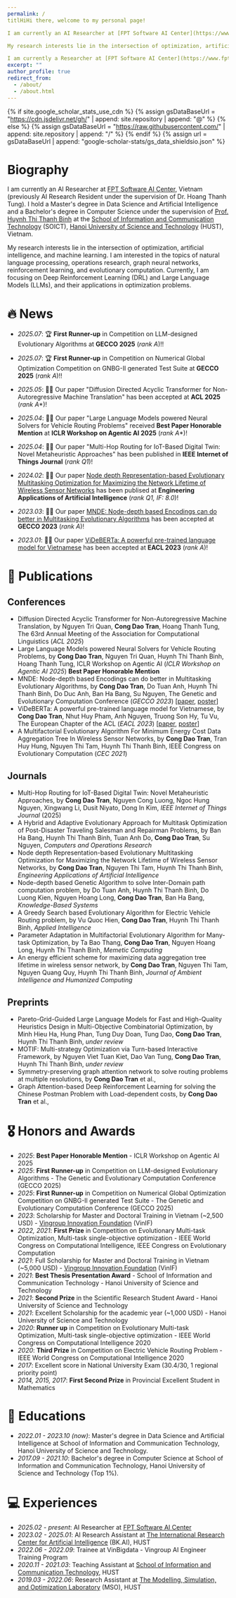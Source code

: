 ```yaml
---
permalink: /
titlHiHi there, welcome to my personal page! 

I am currently an AI Researcher at [FPT Software AI Center](https://www.fpt-aicenter.com/), Vietnam (previously AI Research Resident under the supervision of Dr. Hoang Thanh Tung). I hold a Master's degree in Data Science and Artificial Intelligence and a Bachelor's degree in Computer Science under the supervision of [Prof. Huynh Thi Thanh Binh](https://users.soict.hust.edu.vn/binhht/) at the [School of Information and Communication Technology](https://soict.hust.edu.vn/en/) (SOICT), [Hanoi University of Science and Technology](https://hust.edu.vn/en/) (HUST), Vietnam. 

My research interests lie in the intersection of optimization, artificial intelligence, and machine learning. I am interested in the topics of natural language processing, operations research, graph neural networks, reinforcement learning, and evolutionary computation. Currently, I am focusing on Large Language Models (LLMs), Deep Reinforcement Learning (DRL), and their applications in optimization problems.ere, welcome to my personal page! 

I am currently a Researcher at [FPT Software AI Center](https://www.fpt-aicenter.com/), Vietnam. I hold a Master's degree in Data Science and Artificial Intelligence and a Bachelor's degree in Computer Science under the supervision of [Prof. Huynh Thi Thanh Binh](https://users.soict.hust.edu.vn/binhht/) at the [School of Information and Communication Technology](https://soict.hust.edu.vn/en/) (SOICT), [Hanoi University of Science and Technology](https://hust.edu.vn/en/) (HUST), Vietnam. My research interests include natural language processing, operations research, graph neural networks, reinforcement learning, and evolutionary computation.""
excerpt: ""
author_profile: true
redirect_from: 
  - /about/
  - /about.html
---
```


{% if site.google_scholar_stats_use_cdn %}
{% assign gsDataBaseUrl = "https://cdn.jsdelivr.net/gh/" | append: site.repository | append: "@" %}
{% else %}
{% assign gsDataBaseUrl = "https://raw.githubusercontent.com/" | append: site.repository | append: "/" %}
{% endif %}
{% assign url = gsDataBaseUrl | append: "google-scholar-stats/gs_data_shieldsio.json" %}

<span class='anchor' id='about-me'></span>

# Biography

I am currently an AI Researcher at [FPT Software AI Center](https://www.fpt-aicenter.com/), Vietnam (previously AI Research Resident under the supervision of Dr. Hoang Thanh Tung). I hold a Master's degree in Data Science and Artificial Intelligence and a Bachelor's degree in Computer Science under the supervision of [Prof. Huynh Thi Thanh Binh](https://users.soict.hust.edu.vn/binhht/) at the [School of Information and Communication Technology](https://soict.hust.edu.vn/en/) (SOICT), [Hanoi University of Science and Technology](https://hust.edu.vn/en/) (HUST), Vietnam. 

My research interests lie in the intersection of optimization, artificial intelligence, and machine learning. I am interested in the topics of natural language processing, operations research, graph neural networks, reinforcement learning, and evolutionary computation. Currently, I am focusing on Deep Reinforcement Learning (DRL) and Large Language Models (LLMs), and their applications in optimization problems.



# 🔥 News
- *2025.07*: 🏆 **First Runner-up** in Competition on LLM-designed Evolutionary Algorithms at **GECCO 2025** (*rank A*)!!
- *2025.07*: 🏆 **First Runner-up** in Competition on Numerical Global Optimization Competition on GNBG-Il generated Test Suite at **GECCO 2025** (*rank A*)!!
- *2025.05*: 🎉🎉 Our paper "Diffusion Directed Acyclic Transformer for Non-Autoregressive Machine Translation" has been accepted at **ACL 2025** (*rank A**)!
- *2025.04*: 🎉🎉 Our paper "Large Language Models powered Neural Solvers for Vehicle Routing Problems" received **Best Paper Honorable Mention** at **ICLR Workshop on Agentic AI 2025** (*rank A**)!

- *2025.04*: 🎉🎉 Our paper "Multi-Hop Routing for IoT-Based Digital Twin: Novel Metaheuristic Approaches" has been published in **IEEE Internet of Things Journal** (*rank Q1*)!
- *2024.02*: 🎉🎉 Our paper [Node depth Representation-based Evolutionary Multitasking Optimization for Maximizing the Network Lifetime of Wireless Sensor Networks](https://www.sciencedirect.com/science/article/abs/pii/S0952197623016470) has been publised at  **Engineering Applications of Artificial Intelligence** (*rank Q1, IF: 8.0*)!
- *2023.03*: 🎉🎉 Our paper [MNDE: Node-depth based Encodings can do better in Multitasking Evolutionary Algorithms](https://dl.acm.org/doi/abs/10.1145/3583133.3590717) has been accepted at **GECCO 2023** (*rank A*)!
- *2023.01*: 🎉🎉 Our paper [ViDeBERTa: A powerful pre-trained language model for Vietnamese](https://arxiv.org/abs/2301.10439) has been accepted at **EACL 2023** (*rank A*)!

<!-- <details>
  <summary>Old news</summary>

  <div markdown="1">
  - *2022.10*:
  </div>

</details> -->

# 📝 Publications 

<!-- <div class='paper-box'><div class='paper-box-image'><div><div class="badge">Applied Intelligence</div></div></div>
<div class='paper-box-text' markdown="1">

[A greedy search based evolutionary algorithm for electric vehicle routing problem](https://link.springer.com/article/10.1007/s10489-022-03555-8)

Vu Quoc Hien, **Cong Dao Tran**, Huynh Thi Thanh Binh

</div>
</div> -->

## Conferences
- Diffusion Directed Acyclic Transformer for Non-Autoregressive Machine Translation, by Nguyen Tri Quan, **Cong Dao Tran**, Hoang Thanh Tung, The 63rd Annual Meeting of the Association for Computational Linguistics (*ACL 2025*)
- Large Language Models powered Neural Solvers for Vehicle Routing Problems, by **Cong Dao Tran**, Nguyen Tri Quan, Huynh Thi Thanh Binh, Hoang Thanh Tung, ICLR Workshop on Agentic AI (*ICLR Workshop on Agentic AI 2025*) **Best Paper Honorable Mention**
- MNDE: Node-depth based Encodings can do better in Multitasking Evolutionary Algorithms, by **Cong Dao Tran**, Do Tuan Anh, Huynh Thi Thanh Binh, Do Duc Anh, Ban Ha Bang, Su Nguyen, The Genetic and Evolutionary Computation Conference (*GECCO 2023*)  [[paper](https://www.researchgate.net/publication/370155027_MNDE_Node-depth_encoding_can_do_better_in_evolutionary_multitask_algorithms_GECCO-2023), [poster](https://drive.google.com/file/d/14BamDd35iQk_-uKrQvikykohMcElUXus/view?usp=sharing)] 
- ViDeBERTa: A powerful pre-trained language model for Vietnamese, by **Cong Dao Tran**, Nhut Huy Pham, Anh Nguyen, Truong Son Hy, Tu Vu, The European Chapter of the ACL (*EACL 2023*) [[paper](https://arxiv.org/abs/2301.10439), [poster](https://drive.google.com/file/d/1DSQhg3z7FDxGsjAONhBpWMIU8_xLT1o5/view?usp=sharing)]
- A Multifactorial Evolutionary Algorithm For Minimum Energy Cost Data Aggregation Tree In Wireless
Sensor Networks, by **Cong Dao Tran**, Tran Huy Hung, Nguyen Thi Tam, Huynh Thi Thanh Binh, IEEE Congress on Evolutionary Computation (*CEC 2021*)

## Journals
- Multi-Hop Routing for IoT-Based Digital Twin: Novel Metaheuristic Approaches, by **Cong Dao Tran**, Nguyen Cong Luong, Ngoc Hung Nguyen, Xingwang Li, Dusit Niyato, Dong In Kim, *IEEE Internet of Things Journal* (2025)
- A Hybrid and Adaptive Evolutionary Approach for Multitask Optimization of Post-Disaster Traveling Salesman and Repairman Problems, by Ban Ha Bang, Huynh Thi Thanh Binh, Tuan Anh Do, **Cong Dao Tran**, Su Nguyen, *Computers and Operations Research*
- Node depth Representation-based Evolutionary Multitasking Optimization for Maximizing the Network Lifetime of Wireless Sensor Networks, by **Cong Dao Tran**, Nguyen Thi Tam, Huynh Thi Thanh Binh, *Engineering Applications of Artificial Intelligence*
- Node-depth based Genetic Algorithm to solve Inter-Domain path computation problem, by Do Tuan Anh, Huynh Thi Thanh Binh, Do Luong Kien, Nguyen Hoang Long, **Cong Dao Tran**, Ban Ha Bang, *Knowledge-Based Systems* 
- A Greedy Search based Evolutionary Algorithm for Electric Vehicle Routing problem, by Vu Quoc Hien, **Cong Dao Tran**, Huynh Thi Thanh Binh, *Applied Intelligence*
- Parameter Adaptation in Multifactorial Evolutionary Algorithm for Many-task Optimization, by Ta Bao
Thang, **Cong Dao Tran**, Nguyen Hoang Long, Huynh Thi Thanh Binh, *Memetic Computing*
- An energy efficient scheme for maximizing data aggregation tree lifetime in wireless sensor network, by **Cong Dao Tran**, Nguyen Thi Tam, Nguyen Quang Quy, Huynh Thi Thanh Binh, *Journal of Ambient Intelligence and Humanized Computing*

## Preprints
- Pareto-Grid-Guided Large Language Models for Fast and High-Quality Heuristics Design in Multi-Objective Combinatorial Optimization, by Minh Hieu Ha, Hung Phan, Tung Duy Doan, Tung Dao, **Cong Dao Tran**, Huynh Thi Thanh Binh, *under review*
- MOTIF: Multi-strategy Optimization via Turn-based Interactive Framework, by Nguyen Viet Tuan Kiet, Dao Van Tung, **Cong Dao Tran**, Huynh Thi Thanh Binh, *under review* 
- Symmetry-preserving graph attention network to solve routing problems at multiple resolutions, by **Cong Dao Tran** et al.,
- Graph Attention-based Deep Reinforcement Learning for solving the Chinese Postman Problem with Load-dependent costs, by **Cong Dao Tran** et al.,

# 🎖 Honors and Awards
- *2025*: **Best Paper Honorable Mention** - ICLR Workshop on Agentic AI 2025
- *2025*: **First Runner-up** in Competition on LLM-designed Evolutionary Algorithms - The Genetic and Evolutionary Computation Conference (GECCO 2025)
- *2025*: **First Runner-up** in Competition on Numerical Global Optimization Competition on GNBG-Il generated Test Suite - The Genetic and Evolutionary Computation Conference (GECCO 2025)
- *2023*: Scholarship for Master and Doctoral Training in Vietnam (~2,500 USD) - [Vingroup Innovation Foundation](https://vinif.org/en/) (VinIF)
- *2022, 2021*: **First Prize** in Competition on Evolutionary Multi-task Optimization, Multi-task single-objective optimization - IEEE World Congress on Computational Intelligence, IEEE Congress on Evolutionary Computation
- *2021*: Full Scholarship for Master and Doctoral Training in Vietnam (~5,000 USD) - [Vingroup Innovation Foundation](https://vinif.org/en/) (VinIF)
- *2021*: **Best Thesis Presentation Award** - School of Information and Communication Technology - Hanoi University of Science and Technology
- *2021*: **Second Prize** in the Scientific Research Student Award - Hanoi University of Science and Technology
- *2021*: Excellent Scholarship for the academic year (~1,000 USD) - Hanoi University of Science and Technology
- *2020*: **Runner up** in Competition on Evolutionary Multi-task Optimization, Multi-task single-objective optimization - IEEE World Congress on Computational Intelligence 2020
- *2020*: **Third Prize** in Competition on Electric Vehicle Routing Problem - IEEE World Congress on Computational Intelligence 2020
- *2017*: Excellent score in National University Exam (30.4/30, 1 regional priority point)
- *2014, 2015, 2017*: **First Second Prize** in Provincial Excellent Student in Mathematics


# 📖 Educations
- *2022.01 - 2023.10 (now)*: Master's degree in Data Science and Artificial Intelligence at School of Information and Communication Technology, Hanoi University of Science and Technology.
- *2017.09 - 2021.10*: Bachelor's degree in Computer Science at School of Information and Communication Technology, Hanoi University of Science and Technology (Top 1%). 

<!-- # 💬 Invited Talks
- *2021.06*, Lorem ipsum dolor sit amet, consectetur adipiscing elit. Vivamus ornare aliquet ipsum, ac tempus justo dapibus sit amet. 
- *2021.03*, Lorem ipsum dolor sit amet, consectetur adipiscing elit. Vivamus ornare aliquet ipsum, ac tempus justo dapibus sit amet.  \| [\[video\]](https://github.com/) -->

# 💻 Experiences
- *2025.02 - present*: AI Researcher at [FPT Software AI Center](https://www.fpt-aicenter.com/)
- *2023.02 - 2025.01*: AI Research Assistant at [The International Research Center for Artificial Intelligence](https://bkai.ai/) (BK.AI), HUST
- *2022.06 - 2022.09*: Trainee at VinBigdata - Vingroup AI Engineer Training Program
- *2020.11 - 2021.03*: Teaching Assistant at [School of Information and Communication Technology](https://soict.hust.edu.vn/), HUST
- *2019.03 - 2022.06*: Research Assistant at [The Modelling, Simulation, and Optimization Laboratory](http://mso.soict.hust.edu.vn/) (MSO), HUST